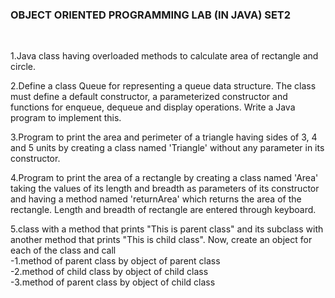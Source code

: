 <h3>OBJECT ORIENTED PROGRAMMING LAB (IN JAVA) SET2</h3>
<br>

1.Java class having overloaded methods to calculate area of rectangle
and circle.<br>

2.Define a class Queue for representing a queue data structure. The class must define a default constructor, a parameterized constructor and functions for enqueue, dequeue and display operations. Write a Java program to implement this.<br>

3.Program to print the area and perimeter of a triangle having sides of 3, 4 and 5 units by creating a class named 'Triangle' without any parameter in its constructor.<br>

4.Program to print the area of a rectangle by creating a class named 'Area' taking the values of its length and breadth as parameters of its constructor and having a method named 'returnArea' which returns the area of the rectangle. Length and breadth of rectangle are entered through keyboard.<br>

5.class with a method that prints "This is parent class" and its subclass with another method that prints "This is child class". Now, create an object for each of the class and call<br>
  -1.method of parent class by object of parent class<br>
  -2.method of child class by object of child class<br>
  -3.method of parent class by object of child class<br>



